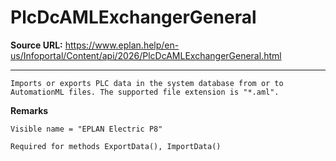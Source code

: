 # PlcDcAMLExchangerGeneral

**Source URL:** https://www.eplan.help/en-us/Infoportal/Content/api/2026/PlcDcAMLExchangerGeneral.html

---

```
Imports or exports PLC data in the system database from or to AutomationML files. The supported file extension is "*.aml".
```

  

**Remarks**

```
Visible name = "EPLAN Electric P8"
```

```
Required for methods ExportData(), ImportData()
```